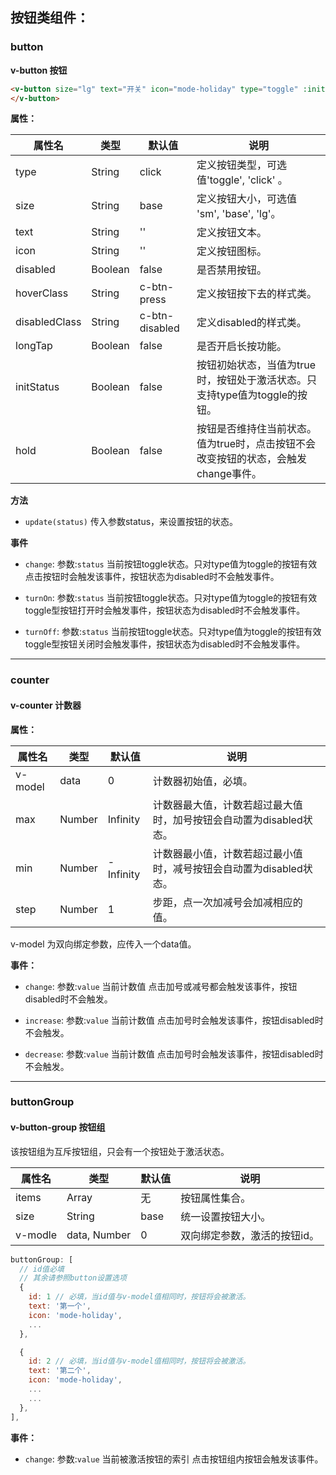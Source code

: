 ## 按钮类组件：

### button

**v-button 按钮**
```html
<v-button size="lg" text="开关" icon="mode-holiday" type="toggle" :initStatus="true">
</v-button>

```


**属性：**

属性名   |    类型   |     默认值     |     说明
----    | ----    | ----    | ----    |
type |  String  | click | 定义按钮类型，可选值'toggle', 'click' 。
size  | String  | base |  定义按钮大小，可选值 'sm', 'base', 'lg'。
text  | String  | ''  |  定义按钮文本。
icon  | String  | ''  |  定义按钮图标。
disabled | Boolean | false | 是否禁用按钮。
hoverClass | String | c-btn-press | 定义按钮按下去的样式类。
disabledClass | String | c-btn-disabled | 定义disabled的样式类。
longTap   | Boolean | false | 是否开启长按功能。
initStatus | Boolean |  false |  按钮初始状态，当值为true时，按钮处于激活状态。只支持type值为toggle的按钮。
hold | Boolean | false | 按钮是否维持住当前状态。值为true时，点击按钮不会改变按钮的状态，会触发change事件。


**方法**

- `update(status)`
  传入参数status，来设置按钮的状态。

**事件**

- `change`:
  参数:`status` 当前按钮toggle状态。只对type值为toggle的按钮有效
  点击按钮时会触发该事件，按钮状态为disabled时不会触发事件。

- `turnOn`:
  参数:`status` 当前按钮toggle状态。只对type值为toggle的按钮有效
  toggle型按钮打开时会触发事件，按钮状态为disabled时不会触发事件。

- `turnOff`:
  参数:`status` 当前按钮toggle状态。只对type值为toggle的按钮有效
  toggle型按钮关闭时会触发事件，按钮状态为disabled时不会触发事件。



---

### counter

#### v-counter 计数器

**属性：**

属性名   |    类型   |     默认值     |     说明
----    | ----    | ----    | ----    |
v-model | data    |   0      |   计数器初始值，必填。
max     | Number  |   Infinity |  计数器最大值，计数若超过最大值时，加号按钮会自动置为disabled状态。
min     | Number  |   -Infinity |  计数器最小值，计数若超过最小值时，减号按钮会自动置为disabled状态。
step    | Number   |  1   | 步距，点一次加减号会加减相应的值。


v-model 为双向绑定参数，应传入一个data值。

**事件：**

- `change`:
  参数:`value` 当前计数值
  点击加号或减号都会触发该事件，按钮disabled时不会触发。

- `increase`:
  参数:`value` 当前计数值
  点击加号时会触发该事件，按钮disabled时不会触发。

- `decrease`:
 参数:`value` 当前计数值
  点击加号时会触发该事件，按钮disabled时不会触发。


---
### buttonGroup

#### v-button-group 按钮组

该按钮组为互斥按钮组，只会有一个按钮处于激活状态。


属性名   |    类型   |     默认值     |     说明
----    | ----    | ----    | ----    |
items  | Array    |     无     |   按钮属性集合。
size     | String  |   base |  统一设置按钮大小。
v-modle | data, Number |  0 | 双向绑定参数，激活的按钮id。


```js
buttonGroup: [
  // id值必填
  // 其余请参照button设置选项
  {
    id: 1 // 必填，当id值与v-model值相同时，按钮将会被激活。
    text: '第一个',
    icon: 'mode-holiday',
    ...
  },

  {
    id: 2 // 必填，当id值与v-model值相同时，按钮将会被激活。
    text: '第二个',
    icon: 'mode-holiday',
    ...
    ...
  },
],

```

**事件：**

- `change`:
  参数:`value` 当前被激活按钮的索引
  点击按钮组内按钮会触发该事件。
